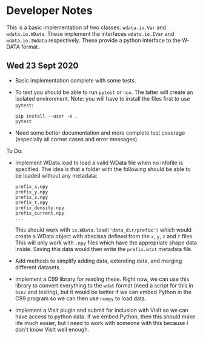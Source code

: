 Developer Notes
===============

This is a basic implementation of two classes: `wdata.io.Var` and
`wdata.io.WData`.  These implement the interfaces `wdata.io.IVar` and
`wdata.io.IWdata` respectively.  These provide a python interface to
the W-DATA format.

Wed 23 Sept 2020
----------------
* Basic implementation complete with some tests.
* To test you should be able to run `pytest` or `nox`.  The latter
  will create an isolated environment.  Note: you will have to install
  the files first to use `pytest`:
  
      pip install --user -e .
      pytest

* Need some better documentation and more complete test coverage
  (especially all corner cases and error messages).

To Do:
* Implement WData.load to load a valid WData file when no infofile is
  specified.  The idea is that a folder with the following should be
  able to be loaded without any metadata:
  
      prefix_x.npy
      prefix_y.npy
      prefix_z.npy
      prefix_t.npy
      prefix_density.npy
      prefix_current.npy
      ...
      
  This should work with `io.WData.load('data_dir/prefix')` which would
  create a WData object with abscissa defined from the `x`, `y`, `z`
  and `t` files.  This will only work with `.npy` files which have the
  appropriate shape data inside.  Saving this data would then write
  the `prefix.wtxt` metadata file.
* Add methods to simplify adding data, extending data, and merging
  different datasets.
* Implement a C99 library for reading these.  Right now, we can use
  this library to convert everything to the `wdat` format (need a
  script for this in `bin/` and testing), but it would be better if we
  can embed Python in the C99 program so we can then use `numpy` to
  load data. 
* Implement a VisIt plugin and submit for inclusion with VisIt so we
  can have access to python data.  If we embed Python, then this
  should make life much easier, but I need to work with someone with
  this because I don't know VisIt well enough.
  
      
